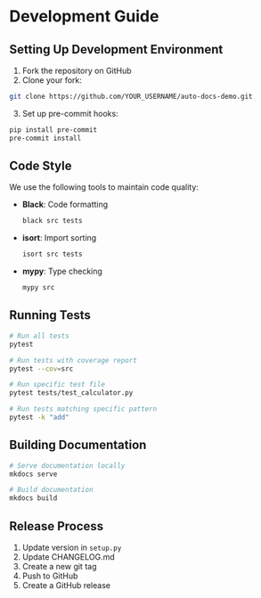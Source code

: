 # Development Guide

## Setting Up Development Environment

1. Fork the repository on GitHub
2. Clone your fork:
```bash
git clone https://github.com/YOUR_USERNAME/auto-docs-demo.git
```

3. Set up pre-commit hooks:
```bash
pip install pre-commit
pre-commit install
```

## Code Style

We use the following tools to maintain code quality:

- **Black**: Code formatting
  ```bash
  black src tests
  ```

- **isort**: Import sorting
  ```bash
  isort src tests
  ```

- **mypy**: Type checking
  ```bash
  mypy src
  ```

## Running Tests

```bash
# Run all tests
pytest

# Run tests with coverage report
pytest --cov=src

# Run specific test file
pytest tests/test_calculator.py

# Run tests matching specific pattern
pytest -k "add"
```

## Building Documentation

```bash
# Serve documentation locally
mkdocs serve

# Build documentation
mkdocs build
```

## Release Process

1. Update version in `setup.py`
2. Update CHANGELOG.md
3. Create a new git tag
4. Push to GitHub
5. Create a GitHub release
